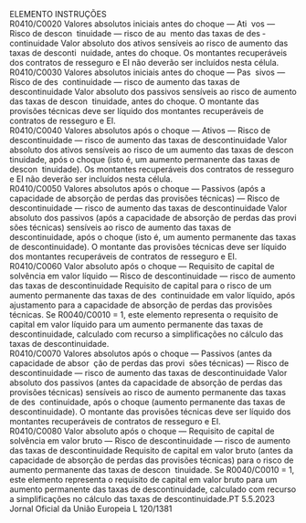  
ELEMENTO  INSTRUÇÕES  
R0410/C0020  Valores absolutos iniciais 
antes do choque — Ati ­
vos — Risco de descon ­
tinuidade — risco de au ­
mento das taxas de des ­
continuidade  Valor absoluto dos ativos sensíveis ao risco de aumento das taxas de desconti ­
nuidade, antes do choque. 
Os montantes recuperáveis dos contratos de resseguro e EI não deverão ser 
incluídos nesta célula.  
R0410/C0030  Valores absolutos iniciais 
antes do choque — Pas ­
sivos — Risco de des ­
continuidade — risco de 
aumento das taxas de 
descontinuidade  Valor absoluto dos passivos sensíveis ao risco de aumento das taxas de descon ­
tinuidade, antes do choque. 
O montante das provisões técnicas deve ser líquido dos montantes recuperáveis de 
contratos de resseguro e EI.  
R0410/C0040  Valores absolutos após o 
choque — Ativos — 
Risco de descontinuidade 
— risco de aumento das 
taxas de descontinuidade  Valor absoluto dos ativos sensíveis ao risco de um aumento das taxas de descon ­
tinuidade, após o choque (isto é, um aumento permanente das taxas de descon ­
tinuidade). 
Os montantes recuperáveis dos contratos de resseguro e EI não deverão ser 
incluídos nesta célula.  
R0410/C0050  Valores absolutos após o 
choque — Passivos (após 
a capacidade de absorção 
de perdas das provisões 
técnicas) — Risco de 
descontinuidade — risco 
de aumento das taxas de 
descontinuidade  Valor absoluto dos passivos (após a capacidade de absorção de perdas das provi ­
sões técnicas) sensíveis ao risco de aumento das taxas de descontinuidade, após o 
choque (isto é, um aumento permanente das taxas de descontinuidade). 
O montante das provisões técnicas deve ser líquido dos montantes recuperáveis de 
contratos de resseguro e EI.  
R0410/C0060  Valor absoluto após o 
choque — Requisito de 
capital de solvência em 
valor líquido — Risco de 
descontinuidade — risco 
de aumento das taxas de 
descontinuidade  Requisito de capital para o risco de um aumento permanente das taxas de des ­
continuidade em valor líquido, após ajustamento para a capacidade de absorção 
de perdas das provisões técnicas. 
Se R0040/C0010 = 1, este elemento representa o requisito de capital em valor 
líquido para um aumento permanente das taxas de descontinuidade, calculado 
com recurso a simplificações no cálculo das taxas de descontinuidade.  
R0410/C0070  Valores absolutos após o 
choque — Passivos (antes 
da capacidade de absor ­
ção de perdas das provi ­
sões técnicas) — Risco de 
descontinuidade — risco 
de aumento das taxas de 
descontinuidade  Valor absoluto dos passivos (antes da capacidade de absorção de perdas das 
provisões técnicas) sensíveis ao risco de aumento permanente das taxas de des ­
continuidade, após o choque (aumento permanente das taxas de descontinuidade). 
O montante das provisões técnicas deve ser líquido dos montantes recuperáveis de 
contratos de resseguro e EI.  
R0410/C0080  Valor absoluto após o 
choque — Requisito de 
capital de solvência em 
valor bruto — Risco de 
descontinuidade — risco 
de aumento das taxas de 
descontinuidade  Requisito de capital em valor bruto (antes da capacidade de absorção de perdas 
das provisões técnicas) para o risco de aumento permanente das taxas de descon ­
tinuidade. 
Se R0040/C0010 = 1, este elemento representa o requisito de capital em valor 
bruto para um aumento permanente das taxas de descontinuidade, calculado com 
recurso a simplificações no cálculo das taxas de descontinuidade.PT  5.5.2023 Jornal Oficial da União Europeia L 120/1381